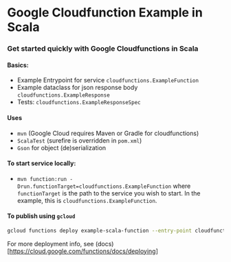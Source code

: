 # Google Cloudfunction Example in Scala

### Get started quickly with Google Cloudfunctions in Scala

#### Basics:
- Example Entrypoint for service `cloudfunctions.ExampleFunction`
- Example dataclass for json response body `cloudfunctions.ExampleResponse`
- Tests: `cloudfunctions.ExampleResponseSpec`

#### Uses
- `mvn` (Google Cloud requires Maven or Gradle for cloudfunctions)
- `ScalaTest` (surefire is overridden in `pom.xml`)
- `Gson` for object (de)serialization

#### To start service locally:
- `mvn function:run -Drun.functionTarget=cloudfunctions.ExampleFunction` where `functionTarget` is the path to the service you wish to start. In the example, this is `cloudfunctions.ExampleFunction`.

#### To publish using `gcloud`

```sh
gcloud functions deploy example-scala-function --entry-point cloudfunctions.ExampleFunction --runtime java11 --trigger-http --allow-unauthenticated
```

For more deployment info, see (docs)[https://cloud.google.com/functions/docs/deploying]